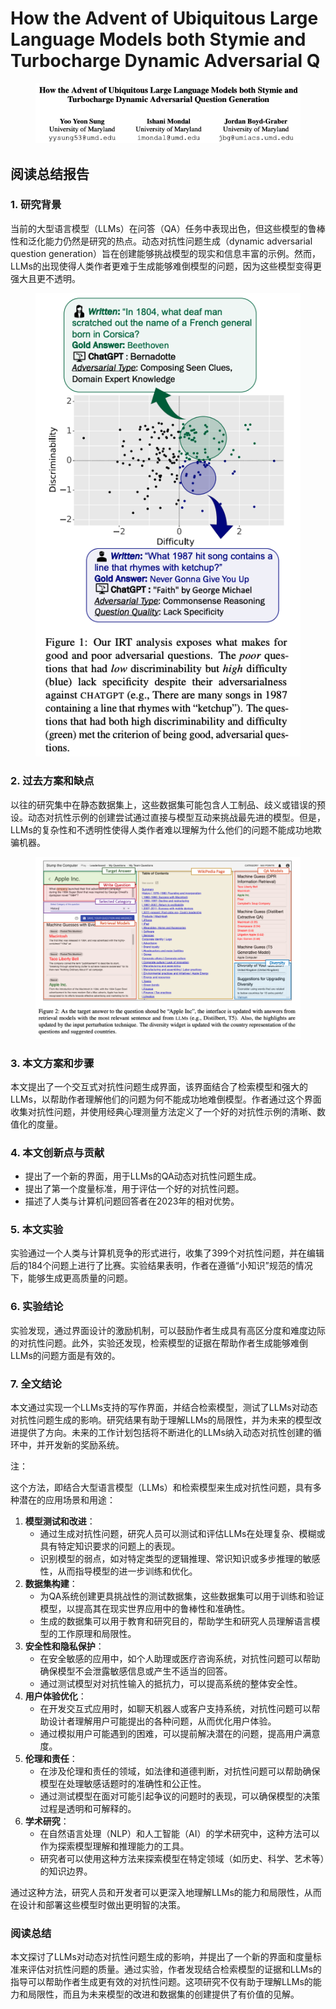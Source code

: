 # How the Advent of Ubiquitous Large Language Models both Stymie and Turbocharge Dynamic Adversarial Q

<figure><img src="../.gitbook/assets/image (10) (1) (1) (1) (1) (1) (1).png" alt=""><figcaption></figcaption></figure>

## 阅读总结报告

### 1. 研究背景

当前的大型语言模型（LLMs）在问答（QA）任务中表现出色，但这些模型的鲁棒性和泛化能力仍然是研究的热点。动态对抗性问题生成（dynamic adversarial question generation）旨在创建能够挑战模型的现实和信息丰富的示例。然而，LLMs的出现使得人类作者更难于生成能够难倒模型的问题，因为这些模型变得更强大且更不透明。

<figure><img src="../.gitbook/assets/image (11) (1) (1) (1) (1) (1) (1).png" alt=""><figcaption></figcaption></figure>

### 2. 过去方案和缺点

以往的研究集中在静态数据集上，这些数据集可能包含人工制品、歧义或错误的预设。动态对抗性示例的创建尝试通过直接与模型互动来挑战最先进的模型。但是，LLMs的复杂性和不透明性使得人类作者难以理解为什么他们的问题不能成功地欺骗机器。

<figure><img src="../.gitbook/assets/image (12) (1) (1) (1) (1) (1).png" alt=""><figcaption></figcaption></figure>

### 3. 本文方案和步骤

本文提出了一个交互式对抗性问题生成界面，该界面结合了检索模型和强大的LLMs，以帮助作者理解他们的问题为何不能成功地难倒模型。作者通过这个界面收集对抗性问题，并使用经典心理测量方法定义了一个好的对抗性示例的清晰、数值化的度量。

### 4. 本文创新点与贡献

* 提出了一个新的界面，用于LLMs的QA动态对抗性问题生成。
* 提出了第一个度量标准，用于评估一个好的对抗性问题。
* 描述了人类与计算机问题回答者在2023年的相对优势。

### 5. 本文实验

实验通过一个人类与计算机竞争的形式进行，收集了399个对抗性问题，并在编辑后的184个问题上进行了比赛。实验结果表明，作者在遵循“小知识”规范的情况下，能够生成更高质量的问题。

### 6. 实验结论

实验发现，通过界面设计的激励机制，可以鼓励作者生成具有高区分度和难度边际的对抗性问题。此外，实验还发现，检索模型的证据在帮助作者生成能够难倒LLMs的问题方面是有效的。

### 7. 全文结论

本文通过实现一个LLMs支持的写作界面，并结合检索模型，测试了LLMs对动态对抗性问题生成的影响。研究结果有助于理解LLMs的局限性，并为未来的模型改进提供了方向。未来的工作计划包括将不断进化的LLMs纳入动态对抗性创建的循环中，并开发新的奖励系统。



注：

这个方法，即结合大型语言模型（LLMs）和检索模型来生成对抗性问题，具有多种潜在的应用场景和用途：

1. **模型测试和改进**：
   * 通过生成对抗性问题，研究人员可以测试和评估LLMs在处理复杂、模糊或具有特定知识要求的问题上的表现。
   * 识别模型的弱点，如对特定类型的逻辑推理、常识知识或多步推理的敏感性，从而指导模型的进一步训练和优化。
2. **数据集构建**：
   * 为QA系统创建更具挑战性的测试数据集，这些数据集可以用于训练和验证模型，以提高其在现实世界应用中的鲁棒性和准确性。
   * 生成的数据集可以用于教育和研究目的，帮助学生和研究人员理解语言模型的工作原理和局限性。
3. **安全性和隐私保护**：
   * 在安全敏感的应用中，如个人助理或医疗咨询系统，对抗性问题可以帮助确保模型不会泄露敏感信息或产生不适当的回答。
   * 通过测试模型对对抗性输入的抵抗力，可以提高系统的整体安全性。
4. **用户体验优化**：
   * 在开发交互式应用时，如聊天机器人或客户支持系统，对抗性问题可以帮助设计者理解用户可能提出的各种问题，从而优化用户体验。
   * 通过模拟用户可能遇到的困难，可以提前解决潜在的问题，提高用户满意度。
5. **伦理和责任**：
   * 在涉及伦理和责任的领域，如法律和道德判断，对抗性问题可以帮助确保模型在处理敏感话题时的准确性和公正性。
   * 通过测试模型在面对可能引起争议的问题时的表现，可以确保模型的决策过程是透明和可解释的。
6. **学术研究**：
   * 在自然语言处理（NLP）和人工智能（AI）的学术研究中，这种方法可以作为探索模型理解和推理能力的工具。
   * 研究者可以使用这种方法来探索模型在特定领域（如历史、科学、艺术等）的知识边界。

通过这种方法，研究人员和开发者可以更深入地理解LLMs的能力和局限性，从而在设计和部署这些模型时做出更明智的决策。





### 阅读总结

本文探讨了LLMs对动态对抗性问题生成的影响，并提出了一个新的界面和度量标准来评估对抗性问题的质量。通过实验，作者发现结合检索模型的证据和LLMs的指导可以帮助作者生成更有效的对抗性问题。这项研究不仅有助于理解LLMs的能力和局限性，而且为未来模型的改进和数据集的创建提供了有价值的见解。
